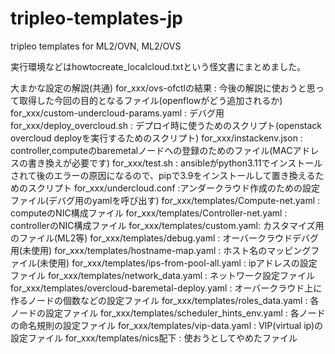 # tripleo-templates-jp
tripleo templates for ML2/OVN, ML2/OVS

実行環境などはhowtocreate_localcloud.txtという怪文書にまとめました。

大まかな設定の解説(共通)
for_xxx/ovs-ofctlの結果 : 今後の解説に使おうと思って取得した今回の目的となるファイル(openflowがどう追加されるか)
for_xxx/custom-undercloud-params.yaml : デバグ用
for_xxx/deploy_overcloud.sh : デプロイ時に使うためのスクリプト(openstack overcloud deployを実行するためのスクリプト)
for_xxx/instackenv.json : controller,computeのbaremetalノードへの登録のためのファイル(MACアドレスの書き換えが必要です)
for_xxx/test.sh : ansibleがpython3.11でインストールされて後のエラーの原因になるので、pipで3.9をインストールして置き換えるためのスクリプト
for_xxx/undercloud.conf :アンダークラウド作成のための設定ファイル(デバグ用のyamlを呼び出す)
for_xxx/templates/Compute-net.yaml : computeのNIC構成ファイル
for_xxx/templates/Controller-net.yaml : controllerのNIC構成ファイル
for_xxx/templates/custom.yaml: カスタマイズ用のファイル(ML2等)
for_xxx/templates/debug.yaml : オーバークラウドデバグ用(未使用)
for_xxx/templates/hostname-map.yaml : ホスト名のマッピングファイル(未使用)
for_xxx/templates/ips-from-pool-all.yaml : ipアドレスの設定ファイル
for_xxx/templates/network_data.yaml : ネットワーク設定ファイル
for_xxx/templates/overcloud-baremetal-deploy.yaml : オーバークラウド上に作るノードの個数などの設定ファイル
for_xxx/templates/roles_data.yaml : 各ノードの設定ファイル
for_xxx/templates/scheduler_hints_env.yaml : 各ノードの命名規則の設定ファイル
for_xxx/templates/vip-data.yaml : VIP(virtual ip)の設定ファイル
for_xxx/templates/nics配下 : 使おうとしてやめたファイル
